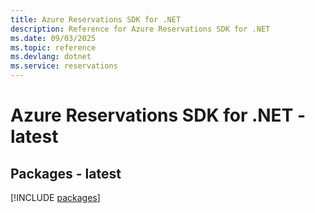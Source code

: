 ```yaml
---
title: Azure Reservations SDK for .NET
description: Reference for Azure Reservations SDK for .NET
ms.date: 09/03/2025
ms.topic: reference
ms.devlang: dotnet
ms.service: reservations
---
```

# Azure Reservations SDK for .NET - latest
## Packages - latest
[!INCLUDE [packages](reservations-index.md)]